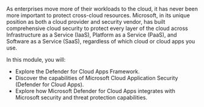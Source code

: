 As enterprises move more of their workloads to the cloud, it has never been more important to protect cross-cloud resources. Microsoft, in its unique position as both a cloud provider and security vendor, has built comprehensive cloud security to protect every layer of the cloud across Infrastructure as a Service (IaaS), Platform as a Service (PaaS), and Software as a Service (SaaS), regardless of which cloud or cloud apps you use.

In this module, you will:

- Explore the Defender for Cloud Apps Framework.
- Discover the capabilities of Microsoft Cloud Application Security (Defender for Cloud Apps).
- Explore how Microsoft Defender for Cloud Apps integrates with Microsoft security and threat protection capabilities.
